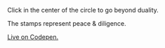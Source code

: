 Click in the center of the circle to go beyond duality.

The stamps represent peace & diligence. 

[Live on Codepen.](https://codepen.io/jhancock532/pen/vvjXjV)
